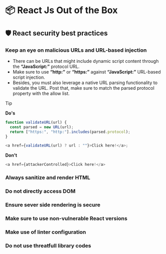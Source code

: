 # 📦 React Js Out of the Box

## 🛡️ React security best practices

### Keep an eye on malicious URLs and URL-based injection

- There can be URLs that might include dynamic script content through the **“JavaScript:”** protocol URL.
- Make sure to use **“http:”** or **“https:”** against **“JavaScript:”** URL-based script injection.
- Besides, you must also leverage a native URL parsing functionality to validate the URL. Post that, make sure to match the parsed protocol property with the allow list.

> [!TIP]

**Do's**

```javascript
function validateURL(url) {
  const parsed = new URL(url);
  return ["https:", "http:"].includes(parsed.protocol);
}

<a href={validateURL(url) ? url : ""}>Click here!</a>;
```

**Don't**

```javascript
<a href={attackerControlled}>Click here!</a>
```

### Always sanitize and render HTML

### Do not directly access DOM

### Ensure sever side rendering is secure

### Make sure to use non-vulnerable React versions

### Make use of linter configuration

### Do not use threatfull library codes

```

```

